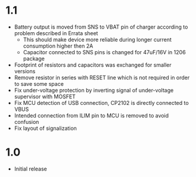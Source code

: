 # 1.1
- Battery output is moved from SNS to VBAT pin of charger according to problem described in Errata sheet
    - This should make device more reliable during longer current consumption higher then 2A
    - Capacitor connected to SNS pins is changed for 47uF/16V in 1206 package
- Footprint of resistors and capacitors was exchanged for smaller versions
- Remove resistor in series with RESET line which is not required in order to save some space
- Fix under-voltage protection by inverting signal of under-voltage supervisor with MOSFET
- Fix MCU detection of USB connection, CP2102 is directly connected to VBUS
- Intended connection from ILIM pin to MCU is removed to avoid confusion
- Fix layout of signalization

# 1.0
- Initial release
